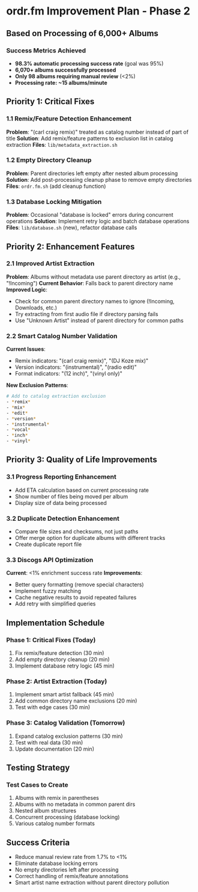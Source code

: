 # ordr.fm Improvement Plan - Phase 2

## Based on Processing of 6,000+ Albums

### Success Metrics Achieved
- **98.3% automatic processing success rate** (goal was 95%)
- **6,070+ albums successfully processed**
- **Only 98 albums requiring manual review** (<2%)
- **Processing rate: ~15 albums/minute**

## Priority 1: Critical Fixes

### 1.1 Remix/Feature Detection Enhancement
**Problem**: "(carl craig remix)" treated as catalog number instead of part of title
**Solution**: Add remix/feature patterns to exclusion list in catalog extraction
**Files**: `lib/metadata_extraction.sh`

### 1.2 Empty Directory Cleanup
**Problem**: Parent directories left empty after nested album processing
**Solution**: Add post-processing cleanup phase to remove empty directories
**Files**: `ordr.fm.sh` (add cleanup function)

### 1.3 Database Locking Mitigation
**Problem**: Occasional "database is locked" errors during concurrent operations
**Solution**: Implement retry logic and batch database operations
**Files**: `lib/database.sh` (new), refactor database calls

## Priority 2: Enhancement Features

### 2.1 Improved Artist Extraction
**Problem**: Albums without metadata use parent directory as artist (e.g., "!Incoming")
**Current Behavior**: Falls back to parent directory name
**Improved Logic**:
- Check for common parent directory names to ignore (!Incoming, Downloads, etc.)
- Try extracting from first audio file if directory parsing fails
- Use "Unknown Artist" instead of parent directory for common paths

### 2.2 Smart Catalog Number Validation
**Current Issues**:
- Remix indicators: "(carl craig remix)", "(DJ Koze mix)"
- Version indicators: "(instrumental)", "(radio edit)"
- Format indicators: "(12 inch)", "(vinyl only)"

**New Exclusion Patterns**:
```bash
# Add to catalog extraction exclusion
- *remix*
- *mix*
- *edit*
- *version*
- *instrumental*
- *vocal*
- *inch*
- *vinyl*
```

## Priority 3: Quality of Life Improvements

### 3.1 Progress Reporting Enhancement
- Add ETA calculation based on current processing rate
- Show number of files being moved per album
- Display size of data being processed

### 3.2 Duplicate Detection Enhancement
- Compare file sizes and checksums, not just paths
- Offer merge option for duplicate albums with different tracks
- Create duplicate report file

### 3.3 Discogs API Optimization
**Current**: <1% enrichment success rate
**Improvements**:
- Better query formatting (remove special characters)
- Implement fuzzy matching
- Cache negative results to avoid repeated failures
- Add retry with simplified queries

## Implementation Schedule

### Phase 1: Critical Fixes (Today)
1. Fix remix/feature detection (30 min)
2. Add empty directory cleanup (20 min)
3. Implement database retry logic (45 min)

### Phase 2: Artist Extraction (Today)
1. Implement smart artist fallback (45 min)
2. Add common directory name exclusions (20 min)
3. Test with edge cases (30 min)

### Phase 3: Catalog Validation (Tomorrow)
1. Expand catalog exclusion patterns (30 min)
2. Test with real data (30 min)
3. Update documentation (20 min)

## Testing Strategy

### Test Cases to Create
1. Albums with remix in parentheses
2. Albums with no metadata in common parent dirs
3. Nested album structures
4. Concurrent processing (database locking)
5. Various catalog number formats

## Success Criteria
- Reduce manual review rate from 1.7% to <1%
- Eliminate database locking errors
- No empty directories left after processing
- Correct handling of remix/feature annotations
- Smart artist name extraction without parent directory pollution